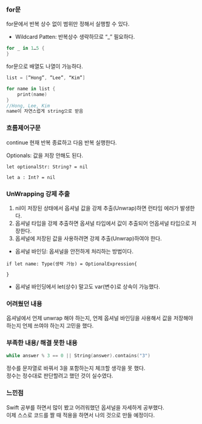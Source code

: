 ### for문
for문에서 반복 상수 없이 범위만 정해서 실행할 수 있다.

- Wildcard Patten: 반복상수 생략하므로 “_” 필요하다.
```swift
for _ in 1…5 {
}
```

for문으로 배열도 나열이 가능하다.
```swift
list = [”Hong”, ”Lee”, “Kim”]

for name in list {
    print(name)
}    
//Hong, Lee, Kim
name이 자연스럽게 string으로 받음
```
### 흐름제어구문
continue 현재 반복 종료하고 다음 반복 실행한다.

Optionals: 값을 저장 안해도 된다.

`let optionalStr: String? = nil`

`let a : Int? = nil`

### UnWrapping 강제 추출

1. nil이 저장된 상태에서 옵셔널 값을 강제 추출(Unwrap)하면 런타임 에러가 발생한다.
2. 옵셔널 타입을 강제 추출하면 옵셔널 타입에서 값이 추출되어 언옵셔널 타입으로 저장한다.
3. 옵셔널에 저장된 값을 사용하려면 강제 추출(Unwrap)하여야 한다.

- 옵셔널 바인딩: 옵셔널을 안전하게 처리하는 방법이다.

`if let name: Type(생략 가능) = OptionalExpression{`

`}`

- 옵셔널 바인딩에서 let(상수) 말고도 var(변수)로 상속이 가능했다.<br>

### 어려웠던 내용

옵셔널에서 언제 unwrap 해야 하는지, 언제 옵셔널 바인딩을 사용해서 값을 저장해야 하는지 언제 쓰여야 하는지 고민을 했다.<br>
   

### 부족한 내용/ 해결 못한 내용<br>
```swift
while answer % 3 == 0 || String(answer).contains("3")
```
정수를 문자열로 바꿔서 3을 포함하는지 체크할 생각을 못 했다.<br>
정수는 정수대로 판단할려고 했던 것이 실수였다.<br>
   

### 느낀점<br>
Swift 공부를 하면서 많이 봤고 어려워했던  옵셔널을 자세하게 공부했다.<br> 
이제 스스로 코드를 짤 때 적용을 하면서 나의 것으로 만들 예정이다.
